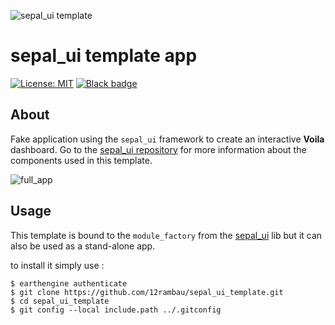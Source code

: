 ![sepal_ui template](https://raw.githubusercontent.com/openforis/sepal-doc/master/docs/source/img/sepal_header.png)

# sepal_ui template app

[![License: MIT](https://img.shields.io/badge/License-MIT-yellow.svg)](https://github.com/12rambau/sepal_ui_template/blob/no_default/LICENSE)
[![Black badge](https://img.shields.io/badge/code%20style-black-000000.svg)](https://github.com/psf/black)

## About 

Fake application using the `sepal_ui` framework to create an interactive **Voila** dashboard.
Go to the [sepal_ui repository](https://github.com/12rambau/sepal_ui) for more information about the components used in this template.

![full_app](./doc/img/full_app.png)

## Usage 

This template is bound to the `module_factory` from the [sepal_ui](https://github.com/12rambau/sepal_ui) lib but it can also be used as a stand-alone app. 

to install it simply use : 
```
$ earthengine authenticate
$ git clone https://github.com/12rambau/sepal_ui_template.git
$ cd sepal_ui_template
$ git config --local include.path ../.gitconfig

